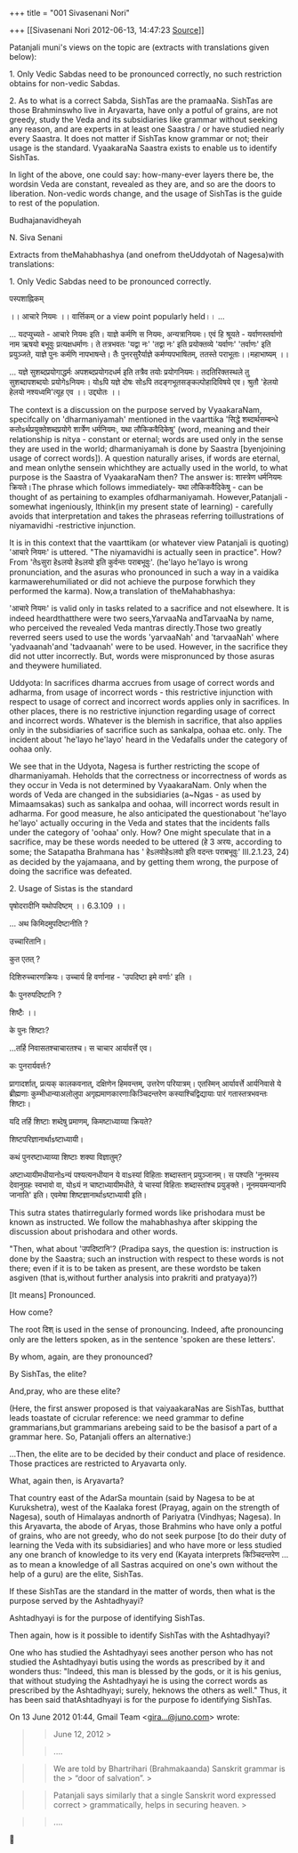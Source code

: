 +++
title = "001 Sivasenani Nori"

+++
[[Sivasenani Nori	2012-06-13, 14:47:23 [Source](https://groups.google.com/g/bvparishat/c/0YzN4HXL-O4)]]



Patanjali muni's views on the topic are (extracts with translations given below):



1\. Only Vedic Sabdas need to be pronounced correctly, no such restriction obtains for non-vedic Sabdas.



2\. As to what is a correct Sabda, SishTas are the pramaaNa. SishTas are those Brahminswho live in Aryavarta, have only a potful of grains, are not greedy, study the Veda and its subsidiaries like grammar without seeking any reason, and are experts in at least one Saastra / or have studied nearly every Saastra. It does not matter if SishTas know grammar or not; their usage is the standard. VyaakaraNa Saastra exists to enable us to identify SishTas.



In light of the above, one could say: how-many-ever layers there be, the wordsin Veda are constant, revealed as they are, and so are the doors to liberation. Non-vedic words change, and the usage of SishTas is the guide to rest of the population.



Budhajanavidheyah

N. Siva Senani



Extracts from theMahabhashya (and onefrom theUddyotah of Nagesa)with translations:



1\. Only Vedic Sabdas need to be pronounced correctly.



पस्पशाह्निकम्

।। आचारे नियमः ।। वार्त्तिकम् or a view point popularly held।। ...

... यदप्युच्यते - आचारे नियमः इति। याज्ञे कर्मणि स नियमः, अन्यत्रानियमः। एवं हि श्रूयते - यर्वाणस्तर्वाणो नाम ऋषयो बभूवुः प्रत्यक्षधर्माणः। ते तत्रभवतः 'यद्वा नः' 'तद्वा नः' इति प्रयोक्तव्ये 'यर्वाणः' 'तर्वाणः' इति प्रयुञ्जते, याज्ञे पुनः कर्मणि नापभाषन्ते। तैः पुनरसुरैर्याज्ञे कर्मण्यपभाषितम्, ततस्ते पराभूताः।।महाभाष्यम् ।।



... यज्ञे सुशब्दप्रयोगाद्धर्मः अपशब्दप्रयोगदधर्म इति तत्रैव तयोः प्रयोगनियमः। तदतिरिक्तस्थले तु सुशब्दापशब्दयोः प्रयोगेsनियमः। योsपि यज्ञे दोषः सोsपि तदङ्गभूतसङ्कल्पोहादिविषये एव। श्रुतौ 'हेलयो हेलयो नश्यध्वमि'त्यूह एव ।। उद्द्योतः ।।



The context is a discussion on the purpose served by VyaakaraNam, specifcally on 'dharmaniyamah' mentioned in the vaarttika 'सिद्धे शब्दार्थसम्बन्धे कतोsर्थप्रयुक्तेशब्दप्रयोगे शार्त्रेण धर्मनियमः, यथा लौकिकवैदिकेषु' (word, meaning and their relationship is nitya - constant or eternal; words are used only in the sense they are used in the world; dharmaniyamah is done by Saastra \[byenjoining usage of correct words\]). A question naturally arises, if words are eternal, and mean onlythe sensein whichthey are actually used in the world, to what purpose is the Saastra of VyaakaraNam then? The answer is: शास्त्रेण धर्मनियमः क्रियते।The phrase which follows immediately- यथा लौकिकवैदिकेषु - can be thought of as pertaining to examples ofdharmaniyamah. However,Patanjali - somewhat ingeniously, Ithink(in my present state of learning) - carefully avoids that interpretation and takes the phraseas referring toillustrations of niyamavidhi -restrictive injunction.



It is in this context that the vaarttikam (or whatever view Patanjali is quoting) 'आचारे नियमः' is uttered. "The niyamavidhi is actually seen in practice". How? From 'तेsसुरा हेsलयो हेsलयो इति कुर्वन्तः पराबभूवुः'. (he'layo he'layo is wrong pronunciation, and the asuras who pronounced in such a way in a vaidika karmawerehumiliated or did not achieve the purpose forwhich they performed the karma). Now,a translation of theMahabhashya:

  
'आचारे नियमः' is valid only in tasks related to a sacrifice and not elsewhere. It is indeed heardthatthere were two seers,YarvaaNa andTarvaaNa by name, who perceived the revealed Veda mantras directly.Those two greatly reverred seers used to use the words 'yarvaaNah' and 'tarvaaNah' where 'yadvaanah'and 'tadvaanah' were to be used. However, in the sacrifice they did not utter incorrectly. But, words were mispronunced by those asuras and theywere humiliated.



Uddyota: In sacrifices dharma accrues from usage of correct words and adharma, from usage of incorrect words - this restrictive injunction with respect to usage of correct and incorrect words applies only in sacrifices. In other places, there is no restrictive injunction regarding usage of correct and incorrect words. Whatever is the blemish in sacrifice, that also applies only in the subsidiaries of sacrifice such as sankalpa, oohaa etc. only. The incident about 'he'layo he'layo' heard in the Vedafalls under the category of oohaa only.



We see that in the Udyota, Nagesa is further restricting the scope of dharmaniyamah. Heholds that the correctness or incorrectness of words as they occur in Veda is not determined by VyaakaraNam. Only when the words of Veda are changed in the subsidiaries (a\~Ngas - as used by Mimaamsakas) such as sankalpa and oohaa, will incorrect words result in adharma. For good measure, he also anticipated the questionabout 'he'layo he'layo' actually occuring in the Veda and states that the incidents falls under the category of 'oohaa' only. How? One might speculate that in a sacrifice, may be these words needed to be uttered (हे 3 अरयः, according to some; the Satapatha Brahmana has ' हेsलवोहेsलवो इति वदन्तः पराबभूवुः' III.2.1.23, 24) as decided by the yajamaana, and by getting them wrong, the purpose of doing the sacrifice was defeated.



2\. Usage of Sistas is the standard



पृषोदरादीनि यथोपदिष्टम् ।। 6.3.109 ।।



... अथ किमिदमुपदिष्टानीति ?



उच्चारितानि।



कुत एतत् ?



दिशिरुच्चारणक्रियः। उच्चार्य हि वर्णानाह - 'उपदिष्टा इमे वर्णाः' इति ।



कैः पुनरुपदिष्टानि ?



शिष्टैः ।।



के पुनः शिष्टाः?



...तर्हि निवासतश्चाचारतश्च। स चाचार आर्यावर्त्ते एव।



कः पुनरार्यवर्त्तः?



प्रागादर्शात्, प्रत्यक् कालकवनात्, दक्षिणेन हिमवन्तम्, उत्तरेण परियात्रम्। एतस्मिन् आर्यावर्त्ते आर्यनिवासे ये ब्रीह्मणाः कुम्भीधान्याअलोलुपा अगृह्यमाणकारणाःकिञ्चिदन्तरेण कस्याश्चिद्विद्यायाः पारं गतास्तत्रभवन्तः शिष्टाः।



यदि तर्हि शिष्टाः शब्देषु प्रमाणम्, किमष्टाध्याय्या क्रियते?



शिष्टपरिज्ञानार्थाsष्टाध्यायी।



कथं पुनरष्टाध्याय्या शिष्टाः शक्या विज्ञातुम्?



अष्टाध्यायीमधीयानोsन्यं पश्यत्यनधीयान ये वाsस्यां विहिताः शब्दास्तान् प्रयुञ्जानम्। स पश्यति 'नूनमस्य देवानुग्रहः स्वभावो वा, योsयं न चाष्टाध्यायीमधीते, ये चास्यां विहिताः शब्दास्तांश्च प्रयुङ्क्ते। नूनमयमन्यानपि जानाति' इति। एवमेषा शिष्टज्ञानार्थाsष्टाध्यायी इति।



This sutra states thatirregularly formed words like prishodara must be known as instructed. We follow the mahabhashya after skipping the discussion about prishodara and other words.



"Then, what about 'उपदिष्टानि'? (Pradipa says, the question is: instruction is done by the Saastra; such an instruction with respect to these words is not there; even if it is to be taken as present, are these wordsto be taken asgiven (that is,without further analysis into prakriti and pratyaya)?)



\[It means\] Pronounced.



How come?



The root दिश् is used in the sense of pronouncing. Indeed, afte pronouncing only are the letters spoken, as in the sentence 'spoken are these letters'.



By whom, again, are they pronounced?



By SishTas, the elite?



And,pray, who are these elite?



(Here, the first answer proposed is that vaiyaakaraNas are SishTas, butthat leads toastate of cicrular reference: we need grammar to define grammarians,but grammarians arebeing said to be the basisof a part of a grammar here. So, Patanjali offers an alternative:)



...Then, the elite are to be decided by their conduct and place of residence. Those practices are restricted to Aryavarta only.



What, again then, is Aryavarta?



That country east of the AdarSa mountain (said by Nagesa to be at Kurukshetra), west of the Kaalaka forest (Prayag, again on the strength of Nagesa), south of Himalayas andnorth of Pariyatra (Vindhyas; Nagesa). In this Aryavarta, the abode of Aryas, those Brahmins who have only a potful of grains, who are not greedy, who do not seek purpose \[to do their duty of learning the Veda with its subsidiaries\] and who have more or less studied any one branch of knowledge to its very end (Kayata interprets किञ्चिदन्तरेण ... as to mean a knowledge of all Sastras acquired on one's own without the help of a guru) are the elite, SishTas.



If these SishTas are the standard in the matter of words, then what is the purpose served by the Ashtadhyayi?



Ashtadhyayi is for the purpose of identifying SishTas.



Then again, how is it possible to identify SishTas with the Ashtadhyayi?



One who has studied the Ashtadhyayi sees another person who has not studied the Ashtadhyayi butis using the words as prescribed by it and wonders thus: "Indeed, this man is blessed by the gods, or it is his genius, that without studying the Ashtadhyayi he is using the correct words as prescribed by the Ashtadhyayi; surely, heknows the others as well." Thus, it has been said thatAshtadhyayi is for the purpose fo identifying SishTas.





On 13 June 2012 01:44, Gmail Team \<[gira...@juno.com]()\> wrote:  

> 
> > June 12, 2012 >
> 
> > 
> > 
> > 
> > 
> > ....
> > 

> 
> > 
> > 
> > 
> > We are told by Bhartrihari (Brahmakaanda) Sanskrit grammar is the > “door of salvation”. >
> 
> > 
> > 
> > 

> 
> > Patanjali says similarly that a single Sanskrit word expressed correct > grammatically, helps in securing heaven. >
> 
> > 
> > 
> > 

> 
> > ....
> > 



